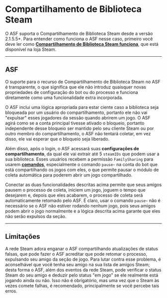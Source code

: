 # Compartilhamento de Biblioteca Steam

O ASF suporta o Compartilhamento de Biblioteca Steam desde a versão 2.1.5.5+. Para entender como funciona o ASF nesse caso, primeiro você deve ler como **[Compartilhamento de Biblioteca Steam funciona](https://store.steampowered.com/promotion/familysharing)**, que está disponível na loja Steam.

* * *

## ASF

O suporte para o recurso de Compartilhamento de Biblioteca Steam no ASF é transparente, o que significa que ele não introduz quaisquer novas propriedades de configuração do bot ou do processo e funciona diretamente como uma funcionalidade extra incorporada.

O ASF inclui uma lógica apropriada para estar ciente caso a biblioteca seja bloqueada por um usuário do compartilhamento, portanto ele não vai "expulsar" esses jogadores da sessão quando abrirem um jogo. O ASF agirá como se a conta principal tivesse ativado o bloqueio, portanto independente desse bloqueio ser mantido pelo seu cliente Steam ou por outro membro do compartilhamento, o ASF não tentará coletar, em vez disso, ele vai esperar que o bloqueio seja liberado.

Além disso, após o login, o ASF acessará suas **configurações de compartilhamento</a>**, da qual ele vai extrair até 5 `steamIDs` que podem usar a sua biblioteca. Esses usuários recebem a permissão `FamilySharing` para usarem **[comandos](https://github.com/JustArchiNET/ArchiSteamFarm/wiki/Commands-pt-BR)**, especialmente o comando `pause~` na conta do bot que está compartilhando os jogos com eles, o que permite pausar o módulo de coleta automática para poderem abrir um jogo compartilhado.</p> 

Conectar as duas funcionalidades descritas acima permite que seus amigos pausem o processo de coleta, iniciem um jogo, joguem o tempo que desejarem e, depois que eles acabarem, o processo de coleta será automaticamente retomado pelo ASF. É claro, usar o comando `pause~` não é necessário se o ASF não estiver rodando nenhum jogo, pois seus amigos podem abrir o jogo normalmente e a lógica descrita acima garante que eles não serão expulsos da seção.

* * *

## Limitações

A rede Steam adora enganar o ASF compartilhando atualizações de status falsas, que pode fazer o ASF acreditar que pode retomar o processo, expulsando seu amigo da seção de jogo. Para lutar contra esse problema, é aconselhável que você tenha seu amigo na sua lista de amigos Steam; desta forma o ASF, além dos eventos da rede Steam, pode verificar o status Steam do seu amigo e deduzir pelo status "em jogo" se ele realmente está jogando ainda ou não. Isso não é obrigatório, mas uma vez que o Steam às vezes comete falhas, é recomendado, principalmente se você percebe tais erros.